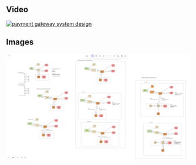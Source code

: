 

## Video

[![payment gateway system design](https://img.youtube.com/vi/shipSEFMzHs/hqdefault.jpg)](https://www.youtube.com/watch?v=shipSEFMzHs)


## Images

<img src="images/payment-gateway-excalidraw-screenshot.png" alt="payment gateway system design">

